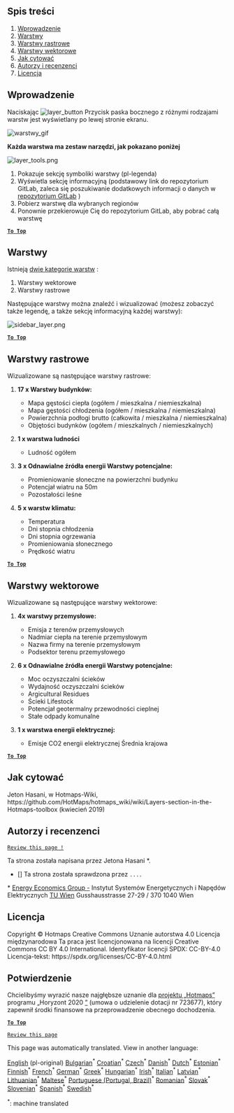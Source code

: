 <h2> Spis treści </h2><ol><li> <a href="#Introduction">Wprowadzenie</a> </li><li> <a href="#Layers">Warstwy</a> </li><li> <a href="#Raster-Layers">Warstwy rastrowe</a> </li><li> <a href="#Vector-Layers">Warstwy wektorowe</a> </li><li> <a href="#How-to-cite">Jak cytować</a> </li><li> <a href="#Authors-and-reviewers">Autorzy i recenzenci</a> </li><li> <a href="#License">Licencja</a> </li></ol><h2> Wprowadzenie </h2><p> Naciskając <img alt="layer_button" src="https://github.com/HotMaps/hotmaps_wiki/blob/master/Images/general_tool_functionalities_and_structure/layers_button.PNG"/> Przycisk paska bocznego z różnymi rodzajami warstw jest wyświetlany po lewej stronie ekranu. </p><p><img alt="warstwy_gif" src="https://github.com/HotMaps/hotmaps_wiki/blob/master/Images/general_tool_functionalities_and_structure/layers.gif"/></p><p> <strong>Każda warstwa ma zestaw narzędzi, jak pokazano poniżej</strong> </p><p><img alt="layer_tools.png" src="https://github.com/HotMaps/hotmaps_wiki/blob/master/Images/general_tool_functionalities_and_structure/layers_tools.png"/></p><ol><li> Pokazuje sekcję symboliki warstwy (pl-legenda) </li><li> Wyświetla sekcję informacyjną (podstawowy link do repozytorium GitLab, zaleca się poszukiwanie dodatkowych informacji o danych w <a href="https://gitlab.com/hotmaps">repozytorium GitLab</a> ) </li><li> Pobierz warstwę dla wybranych regionów </li><li> Ponownie przekierowuje Cię do repozytorium GitLab, aby pobrać całą warstwę </li></ol><p><ins> <code><strong><a href="#table-of-contents">To Top</a></strong></code> </ins> </p><h2> Warstwy </h2><p> Istnieją <a href="https://www.gislounge.com/geodatabases-explored-vector-and-raster-data">dwie kategorie warstw</a> : </p><ol><li> Warstwy wektorowe </li><li> Warstwy rastrowe </li></ol><p> Następujące warstwy można znaleźć i wizualizować (możesz zobaczyć także legendę, a także sekcję informacyjną każdej warstwy): </p><p><img alt="sidebar_layer.png" src="https://github.com/HotMaps/hotmaps_wiki/blob/master/Images/general_tool_functionalities_and_structure/all_layers.png"/></p><p><ins> <code><strong><a href="#table-of-contents">To Top</a></strong></code> </ins> </p><h2> Warstwy rastrowe </h2><p> Wizualizowane są następujące warstwy rastrowe: </p><ol><li><p> <strong>17 x Warstwy budynków:</strong> </p><ul><li> Mapa gęstości ciepła (ogółem / mieszkalna / niemieszkalna) </li><li> Mapa gęstości chłodzenia (ogółem / mieszkalna / niemieszkalna) </li><li> Powierzchnia podłogi brutto (całkowita / mieszkalna / niemieszkalna) </li><li> Objętości budynków (ogółem / mieszkalnych / niemieszkalnych) </li></ul></li><li><p> <strong>1 x warstwa ludności</strong> </p><ul><li> Ludność ogółem </li></ul></li><li><p> <strong>3 x Odnawialne źródła energii Warstwy potencjalne:</strong> </p><ul><li> Promieniowanie słoneczne na powierzchni budynku </li><li> Potencjał wiatru na 50m </li><li> Pozostałości leśne </li></ul></li><li><p> <strong>5 x warstw klimatu:</strong> </p><ul><li> Temperatura </li><li> Dni stopnia chłodzenia </li><li> Dni stopnia ogrzewania </li><li> Promieniowania słonecznego </li><li> Prędkość wiatru </li></ul></li></ol><p><ins> <code><strong><a href="#table-of-contents">To Top</a></strong></code> </ins> </p><h2> Warstwy wektorowe </h2><p> Wizualizowane są następujące warstwy wektorowe: </p><ol><li><p> <strong>4x warstwy przemysłowe:</strong> </p><ul><li> Emisja z terenów przemysłowych </li><li> Nadmiar ciepła na terenie przemysłowym </li><li> Nazwa firmy na terenie przemysłowym </li><li> Podsektor terenu przemysłowego </li></ul></li><li><p> <strong>6 x Odnawialne źródła energii Warstwy potencjalne:</strong> </p><ul><li> Moc oczyszczalni ścieków </li><li> Wydajność oczyszczalni ścieków </li><li> Argicultural Residues </li><li> Ścieki Lifestock </li><li> Potencjał geotermalny przewodności cieplnej </li><li> Stałe odpady komunalne </li></ul></li><li><p> <strong>1 x warstwa energii elektrycznej:</strong> </p><ul><li> Emisje CO2 energii elektrycznej Średnia krajowa </li></ul></li></ol><p><ins> <code><strong><a href="#table-of-contents">To Top</a></strong></code> </ins> </p><h2> Jak cytować </h2><p> Jeton Hasani, w Hotmaps-Wiki, https://github.com/HotMaps/hotmaps_wiki/wiki/Layers-section-in-the-Hotmaps-toolbox (kwiecień 2019) </p><h2> Autorzy i recenzenci </h2><p> <code><a href="https://github.com/HotMaps/hotmaps_wiki/wiki/Layer-Section/_edit">Review this page !</a></code> </p> <p> Ta strona została napisana przez Jetona Hasani *. </p><ul><li> [] Ta strona została sprawdzona przez <code>....</code> </li></ul><p> * <a href="https://eeg.tuwien.ac.at/">Energy Economics Group -</a> Instytut Systemów Energetycznych i Napędów Elektrycznych <a href="https://eeg.tuwien.ac.at/">TU Wien</a> Gusshausstrasse 27-29 / 370 1040 Wien </p><h2> Licencja </h2><p> Copyright © Hotmaps Creative Commons Uznanie autorstwa 4.0 Licencja międzynarodowa Ta praca jest licencjonowana na licencji Creative Commons CC BY 4.0 International. Identyfikator licencji SPDX: CC-BY-4.0 Licencja-tekst: https://spdx.org/licenses/CC-BY-4.0.html </p><h2> Potwierdzenie </h2><p> Chcielibyśmy wyrazić nasze najgłębsze uznanie dla <a href="https://www.hotmaps-project.eu">projektu „Hotmaps”</a> programu „Horyzont 2020 <a href="https://www.hotmaps-project.eu">”</a> (umowa o udzielenie dotacji nr 723677), który zapewnił środki finansowe na przeprowadzenie obecnego dochodzenia. </p><p><ins> <code><strong><a href="#table-of-contents">To Top</a></strong></code> </ins> </p><p> <code><a href="https://github.com/HotMaps/hotmaps_wiki/wiki/Layer-Section/_edit">Review this page</a></code> </p>

This page was automatically translated. View in another language:

[English](en-Layers-section-in-the-Hotmaps-toolbox) (pl-original) [Bulgarian](bg-Layers-section-in-the-Hotmaps-toolbox)<sup>\*</sup> [Croatian](hr-Layers-section-in-the-Hotmaps-toolbox)<sup>\*</sup> [Czech](cs-Layers-section-in-the-Hotmaps-toolbox)<sup>\*</sup> [Danish](da-Layers-section-in-the-Hotmaps-toolbox)<sup>\*</sup> [Dutch](nl-Layers-section-in-the-Hotmaps-toolbox)<sup>\*</sup> [Estonian](et-Layers-section-in-the-Hotmaps-toolbox)<sup>\*</sup> [Finnish](fi-Layers-section-in-the-Hotmaps-toolbox)<sup>\*</sup> [French](fr-Layers-section-in-the-Hotmaps-toolbox)<sup>\*</sup> [German](de-Layers-section-in-the-Hotmaps-toolbox)<sup>\*</sup> [Greek](el-Layers-section-in-the-Hotmaps-toolbox)<sup>\*</sup> [Hungarian](hu-Layers-section-in-the-Hotmaps-toolbox)<sup>\*</sup> [Irish](ga-Layers-section-in-the-Hotmaps-toolbox)<sup>\*</sup> [Italian](it-Layers-section-in-the-Hotmaps-toolbox)<sup>\*</sup> [Latvian](lv-Layers-section-in-the-Hotmaps-toolbox)<sup>\*</sup> [Lithuanian](lt-Layers-section-in-the-Hotmaps-toolbox)<sup>\*</sup> [Maltese](mt-Layers-section-in-the-Hotmaps-toolbox)<sup>\*</sup>  [Portuguese (Portugal, Brazil)](pt-Layers-section-in-the-Hotmaps-toolbox)<sup>\*</sup> [Romanian](ro-Layers-section-in-the-Hotmaps-toolbox)<sup>\*</sup> [Slovak](sk-Layers-section-in-the-Hotmaps-toolbox)<sup>\*</sup> [Slovenian](sl-Layers-section-in-the-Hotmaps-toolbox)<sup>\*</sup> [Spanish](es-Layers-section-in-the-Hotmaps-toolbox)<sup>\*</sup> [Swedish](sv-Layers-section-in-the-Hotmaps-toolbox)<sup>\*</sup> 

<sup>\*</sup>: machine translated
